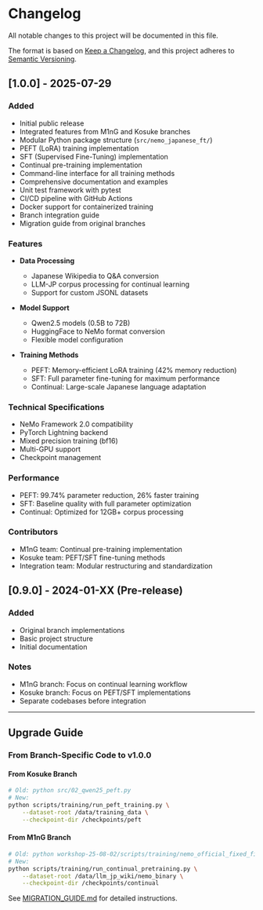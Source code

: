# Changelog

All notable changes to this project will be documented in this file.

The format is based on [Keep a Changelog](https://keepachangelog.com/en/1.0.0/),
and this project adheres to [Semantic Versioning](https://semver.org/spec/v2.0.0.html).

## [1.0.0] - 2025-07-29

### Added
- Initial public release
- Integrated features from M1nG and Kosuke branches
- Modular Python package structure (`src/nemo_japanese_ft/`)
- PEFT (LoRA) training implementation
- SFT (Supervised Fine-Tuning) implementation
- Continual pre-training implementation
- Command-line interface for all training methods
- Comprehensive documentation and examples
- Unit test framework with pytest
- CI/CD pipeline with GitHub Actions
- Docker support for containerized training
- Branch integration guide
- Migration guide from original branches

### Features
- **Data Processing**
  - Japanese Wikipedia to Q&A conversion
  - LLM-JP corpus processing for continual learning
  - Support for custom JSONL datasets

- **Model Support**
  - Qwen2.5 models (0.5B to 72B)
  - HuggingFace to NeMo format conversion
  - Flexible model configuration

- **Training Methods**
  - PEFT: Memory-efficient LoRA training (42% memory reduction)
  - SFT: Full parameter fine-tuning for maximum performance
  - Continual: Large-scale Japanese language adaptation

### Technical Specifications
- NeMo Framework 2.0 compatibility
- PyTorch Lightning backend
- Mixed precision training (bf16)
- Multi-GPU support
- Checkpoint management

### Performance
- PEFT: 99.74% parameter reduction, 26% faster training
- SFT: Baseline quality with full parameter optimization
- Continual: Optimized for 12GB+ corpus processing

### Contributors
- M1nG team: Continual pre-training implementation
- Kosuke team: PEFT/SFT fine-tuning methods
- Integration team: Modular restructuring and standardization

## [0.9.0] - 2024-01-XX (Pre-release)

### Added
- Original branch implementations
- Basic project structure
- Initial documentation

### Notes
- M1nG branch: Focus on continual learning workflow
- Kosuke branch: Focus on PEFT/SFT implementations
- Separate codebases before integration

---

## Upgrade Guide

### From Branch-Specific Code to v1.0.0

#### From Kosuke Branch
```bash
# Old: python src/02_qwen25_peft.py
# New:
python scripts/training/run_peft_training.py \
    --dataset-root /data/training_data \
    --checkpoint-dir /checkpoints/peft
```

#### From M1nG Branch
```bash
# Old: python workshop-25-08-02/scripts/training/nemo_official_fixed_final.py
# New:
python scripts/training/run_continual_pretraining.py \
    --dataset-root /data/llm_jp_wiki/nemo_binary \
    --checkpoint-dir /checkpoints/continual
```

See [MIGRATION_GUIDE.md](MIGRATION_GUIDE.md) for detailed instructions. 
